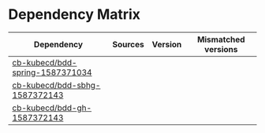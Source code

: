 # Dependency Matrix

Dependency | Sources | Version | Mismatched versions
---------- | ------- | ------- | -------------------
[cb-kubecd/bdd-spring-1587371034](https://github.com/cb-kubecd/bdd-spring-1587371034.git) |  | []() | 
[cb-kubecd/bdd-sbhg-1587372143](https://github.com/cb-kubecd/bdd-sbhg-1587372143.git) |  | []() | 
[cb-kubecd/bdd-gh-1587372143](https://github.com/cb-kubecd/bdd-gh-1587372143.git) |  | []() | 
